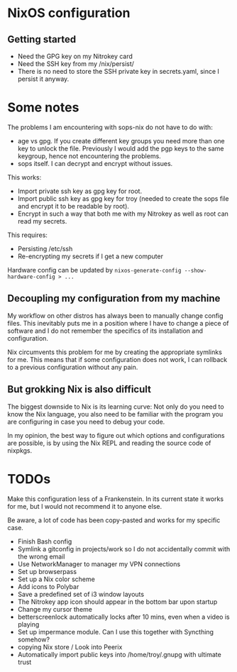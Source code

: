 # NixOS configuration

## Getting started

- Need the GPG key on my Nitrokey card
- Need the SSH key from my /nix/persist/
- There is no need to store the SSH private key in secrets.yaml, since I persist it anyway.

# Some notes

The problems I am encountering with sops-nix do not have to do with:
- age vs gpg. If you create different key groups you need more than one key to unlock the file.
Previously I would add the pgp keys to the same keygroup, hence not encountering the problems.
- sops itself. I can decrypt and encrypt without issues.

This works:
- Import private ssh key as gpg key for root.
- Import public ssh key as gpg key for troy (needed to create the sops file and encrypt it to be readable by root).
- Encrypt in such a way that both me with my Nitrokey as well as root can read my secrets.

This requires:
- Persisting /etc/ssh
- Re-encrypting my secrets if I get a new computer

Hardware config can be updated by `nixos-generate-config --show-hardware-config > ...`

## Decoupling my configuration from my machine

My workflow on other distros has always been to manually change config files. This inevitably puts me in a position where I have to change a piece of software and I do not remember the specifics of its installation and configuration.

Nix circumvents this problem for me by creating the appropriate symlinks for me. This means that if some configuration does not work, I can rollback to a previous configuration without any pain.

## But grokking Nix is also difficult

The biggest downside to Nix is its learning curve: Not only do you need to know the Nix language, you also need to be familiar with the program you are configuring in case you need to debug your code.

In my opinion, the best way to figure out which options and configurations are possible, is by using the Nix REPL and reading the source code of nixpkgs.

# TODOs

Make this configuration less of a Frankenstein. In its current state it works for me, but I would not recommend it to anyone else.

Be aware, a lot of code has been copy-pasted and works for my specific case.

- Finish Bash config
- Symlink a gitconfig in projects/work so I do not accidentally commit with the wrong email
- Use NetworkManager to manager my VPN connections
- Set up browserpass
- Set up a Nix color scheme
- Add icons to Polybar
- Save a predefined set of i3 window layouts
- The Nitrokey app icon should appear in the bottom bar upon startup
- Change my cursor theme
- betterscreenlock automatically locks after 10 mins, even when a video is playing
- Set up impermance module. Can I use this together with Syncthing somehow?
- copying Nix store / Look into Peerix
- Automatically import public keys into /home/troy/.gnupg with ultimate trust
